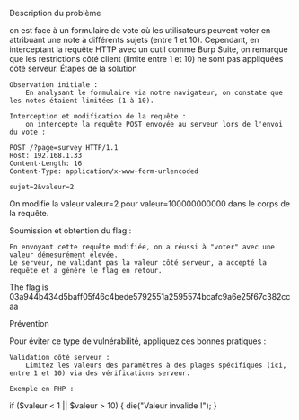 Description du problème

on est face à un formulaire de vote où les utilisateurs peuvent voter en attribuant une note à différents sujets (entre 1 et 10). Cependant, en interceptant la requête HTTP avec un outil comme Burp Suite, on remarque que les restrictions côté client (limite entre 1 et 10) ne sont pas appliquées côté serveur.
Étapes de la solution

    Observation initiale :
        En analysant le formulaire via notre navigateur, on constate que les notes étaient limitées (1 à 10).
        
    Interception et modification de la requête :
        on intercepte la requête POST envoyée au serveur lors de l'envoi du vote :

    POST /?page=survey HTTP/1.1
    Host: 192.168.1.33
    Content-Length: 16
    Content-Type: application/x-www-form-urlencoded

    sujet=2&valeur=2

   On modifie la valeur valeur=2 pour valeur=100000000000 dans le corps de la requête.

Soumission et obtention du flag :

    En envoyant cette requête modifiée, on a réussi à "voter" avec une valeur démesurément élevée.
    Le serveur, ne validant pas la valeur côté serveur, a accepté la requête et a généré le flag en retour.

The flag is 03a944b434d5baff05f46c4bede5792551a2595574bcafc9a6e25f67c382ccaa

Prévention

Pour éviter ce type de vulnérabilité, appliquez ces bonnes pratiques :

    Validation côté serveur :
        Limitez les valeurs des paramètres à des plages spécifiques (ici, entre 1 et 10) via des vérifications serveur.

    Exemple en PHP :

if ($valeur < 1 || $valeur > 10) {
    die("Valeur invalide !");
}
